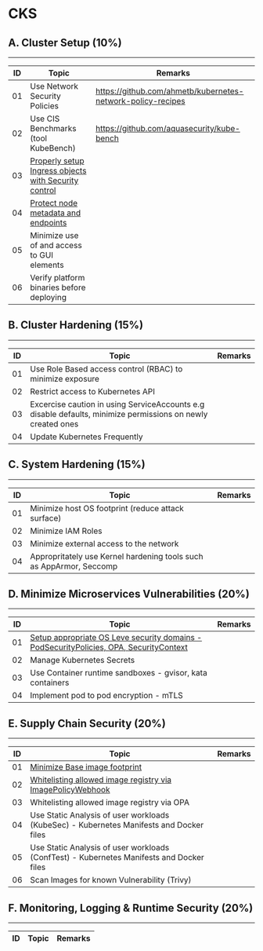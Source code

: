 # CKS

## A. Cluster Setup (10%)
---
| ID | Topic | Remarks |
| ----------- | ----------- | ----------- |
| 01 | Use Network Security Policies |  https://github.com/ahmetb/kubernetes-network-policy-recipes |
| 02 | Use CIS Benchmarks (tool KubeBench) | https://github.com/aquasecurity/kube-bench |
| 03 | [Properly setup Ingress objects with Security control](https://github.com/swarajitroy/CKS/blob/main/cluster_setup/A03_Ingress_Security_Control.md) ||
| 04 | [Protect node metadata and endpoints](https://github.com/swarajitroy/CKS/blob/main/cluster_setup/A04_protect_node_metadata.md)|| 
| 05 | Minimize use of and access to GUI elements ||
| 06 | Verify platform binaries before deploying ||

## B. Cluster Hardening (15%)
---
| ID | Topic | Remarks |
| ----------- | ----------- | ----------- |
| 01 | Use Role Based access control (RBAC) to minimize exposure |   |
| 02 | Restrict access to Kubernetes API | |
| 03 | Excercise caution in using ServiceAccounts e.g disable defaults, minimize permissions on newly created ones | |
| 04 | Update Kubernetes Frequently | |

## C. System Hardening (15%)
---
| ID | Topic | Remarks |
| ----------- | ----------- | ----------- |
| 01 | Minimize host OS footprint (reduce attack surface) |   |
| 02 | Minimize IAM Roles |   |
| 03 | Minimize external access to the network |   |
| 04 | Appropritately use Kernel hardening tools such as AppArmor, Seccomp |   |

## D. Minimize Microservices Vulnerabilities (20%)
---
| ID | Topic | Remarks |
| ----------- | ----------- | ----------- |
| 01 | [Setup appropriate OS Leve security domains - PodSecurityPolicies, OPA, SecurityContext](https://github.com/swarajitroy/CKS/blob/main/minimize_microservice_vulnerability/A01_SC_PSP_OPA.md) |   |
| 02 | Manage Kubernetes Secrets |   |
| 03 | Use Container runtime sandboxes - gvisor, kata containers |   |
| 04 | Implement pod to pod encryption - mTLS |   |

## E. Supply Chain Security (20%)
---
| ID | Topic | Remarks |
| ----------- | ----------- | ----------- |
| 01 | [Minimize Base image footprint](https://github.com/swarajitroy/CKS/blob/main/supply_chain_security/A01_reduce_base_image_footprint.md) |   |
| 02 | [Whitelisting allowed image registry via ImagePolicyWebhook](https://github.com/swarajitroy/CKS/blob/main/supply_chain_security/A02_Whitelisting_Image_Registries.md)|   |
| 03 | Whitelisting allowed image registry via OPA |   |
| 04 | Use Static Analysis of user workloads (KubeSec) - Kubernetes Manifests and Docker files |   |
| 05 | Use Static Analysis of user workloads (ConfTest) - Kubernetes Manifests and Docker files |   |
| 06 | Scan Images for known Vulnerability (Trivy) |   |

## F. Monitoring, Logging & Runtime Security  (20%)
---
| ID | Topic | Remarks |
| ----------- | ----------- | ----------- |
